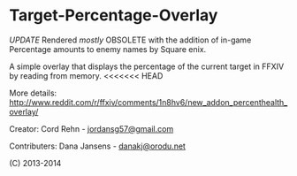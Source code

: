 Target-Percentage-Overlay
=========================

*UPDATE* Rendered _mostly_ OBSOLETE with the addition of in-game Percentage amounts to enemy names by Square enix.

A simple overlay that displays the percentage of the current target in FFXIV by reading from memory.
<<<<<<< HEAD


More details:
http://www.reddit.com/r/ffxiv/comments/1n8hv6/new_addon_percenthealth_overlay/




Creator:
  Cord Rehn - <jordansg57@gmail.com>

Contributers:
  Dana Jansens - <danakj@orodu.net>

(C) 2013-2014
